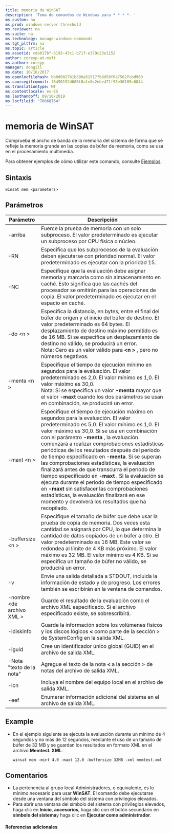 ```yaml
---
title: memoria de WinSAT
description: 'Tema de comandos de Windows para * * * *- '
ms.custom: na
ms.prod: windows-server-threshold
ms.reviewer: na
ms.suite: na
ms.technology: manage-windows-commands
ms.tgt_pltfrm: na
ms.topic: article
ms.assetid: cda017bf-6193-43c1-b71f-e379c23e1152
author: coreyp-at-msft
ms.author: coreyp
manager: dongill
ms.date: 10/16/2017
ms.openlocfilehash: bb0d0027b1b896a51517fb8d58f0a7562fcbd960
ms.sourcegitcommit: f6490192d686f0a1e0c2ebe471f98e30105c0844
ms.translationtype: MT
ms.contentlocale: es-ES
ms.lasthandoff: 09/10/2019
ms.locfileid: "70868764"
---
```

# <a name="winsat-mem"></a>memoria de WinSAT



Comprueba el ancho de banda de la memoria del sistema de forma que se refleje la memoria grande en las copias de búfer de memoria, como se usa en el procesamiento multimedia.

Para obtener ejemplos de cómo utilizar este comando, consulte [Ejemplos](#BKMK_examples).

## <a name="syntax"></a>Sintaxis

```
winsat mem <parameters>
```

## <a name="parameters"></a>Parámetros

|Parámetro|Descripción|
|---------|-----------|
|-arriba|Fuerce la prueba de memoria con un solo subproceso. El valor predeterminado es ejecutar un subproceso por CPU física o núcleo.|
|-RN|Especifica que los subprocesos de la evaluación deben ejecutarse con prioridad normal. El valor predeterminado es ejecutar con la prioridad 15.|
|-NC|Especifique que la evaluación debe asignar memoria y marcarla como sin almacenamiento en caché. Esto significa que las cachés del procesador se omitirán para las operaciones de copia. El valor predeterminado es ejecutar en el espacio en caché.|
|-do \<n >|Especifica la distancia, en bytes, entre el final del búfer de origen y el inicio del búfer de destino. El valor predeterminado es 64 bytes. El desplazamiento de destino máximo permitido es de 16 MB. Si se especifica un desplazamiento de destino no válido, se producirá un error.</br>Nota: Cero es un valor válido para  **\<n >** , pero no números negativos.|
|-menta \<n >|Especifique el tiempo de ejecución mínimo en segundos para la evaluación. El valor predeterminado es 2,0. El valor mínimo es 1,0. El valor máximo es 30,0.</br>Nota: Si se especifica un valor **-menta** mayor que el valor **-maxt** cuando los dos parámetros se usan en combinación, se producirá un error.|
|-maxt \<n >|Especifique el tiempo de ejecución máximo en segundos para la evaluación. El valor predeterminado es 5,0. El valor mínimo es 1,0. El valor máximo es 30,0. Si se usa en combinación con el parámetro **-menta** , la evaluación comenzará a realizar comprobaciones estadísticas periódicas de los resultados después del período de tiempo especificado en **-menta**. Si se superan las comprobaciones estadísticas, la evaluación finalizará antes de que transcurra el período de tiempo especificado en **-maxt** . Si la evaluación se ejecuta durante el período de tiempo especificado en **-maxt** sin satisfacer las comprobaciones estadísticas, la evaluación finalizará en ese momento y devolverá los resultados que ha recopilado.|
|-buffersize \<n >|Especifique el tamaño de búfer que debe usar la prueba de copia de memoria. Dos veces esta cantidad se asignará por CPU, lo que determina la cantidad de datos copiados de un búfer a otro. El valor predeterminado es 16 MB. Este valor se redondea al límite de 4 KB más próximo. El valor máximo es 32 MB. El valor mínimo es 4 KB. Si se especifica un tamaño de búfer no válido, se producirá un error.|
|-v|Envíe una salida detallada a STDOUT, incluida la información de estado y de progreso. Los errores también se escribirán en la ventana de comandos.|
|-nombre \<de archivo XML >|Guarde el resultado de la evaluación como el archivo XML especificado. Si el archivo especificado existe, se sobrescribirá.|
|-idiskinfo|Guarde la información sobre los volúmenes físicos y los discos lógicos  **\<** como parte de la sección > de SystemConfig en la salida XML.|
|-iguid|Cree un identificador único global (GUID) en el archivo de salida XML.|
|-Nota "texto de la nota"|Agregue el texto de la nota  **\<** a la sección > de notas del archivo de salida XML.|
|-icn|Incluya el nombre del equipo local en el archivo de salida XML.|
|-eef|Enumerar información adicional del sistema en el archivo de salida XML.|

## <a name="BKMK_examples"></a>Example

- En el ejemplo siguiente se ejecuta la evaluación durante un mínimo de 4 segundos y no más de 12 segundos, mediante el uso de un tamaño de búfer de 32 MB y se guardan los resultados en formato XML en el archivo **Memtest. XML**.  
  ```
  winsat mem -mint 4.0 -maxt 12.0 -buffersize 32MB -xml memtest.xml
  ```

## <a name="remarks"></a>Comentarios

-   La pertenencia al grupo local Administradores, o equivalente, es lo mínimo necesario para usar **WinSAT**. El comando debe ejecutarse desde una ventana del símbolo del sistema con privilegios elevados.
-   Para abrir una ventana del símbolo del sistema con privilegios elevados, haga clic en **Inicio**, **accesorios**, haga clic con el botón secundario en **símbolo del sistema**y haga clic en **Ejecutar como administrador**.

#### <a name="additional-references"></a>Referencias adicionales

